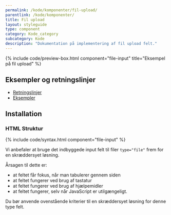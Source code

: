 ```yaml
---
permalink: /kode/komponenter/fil-upload/
parentlink: /kode/komponenter/
title: Fil upload
layout: styleguide
type: component
category: Kode_category
subcategory: Kode
description: "Dokumentation på implementering af fil upload felt."
---
```


{% include code/preview-box.html component="file-input" title="Eksempel på fil upload" %}

## Eksempler og retningslinjer
<ul class="nobullet-list">
    <li><a href="/komponenter/fil-upload/#retningslinjer">Retningslinjer</a></li>
    <li><a href="/komponenter/fil-upload/">Eksempler</a></li>
</ul>

## Installation

### HTML Struktur

{% include code/syntax.html component="file-input" %}

Vi anbefaler at bruge det indbyggede input felt til filer `type="file"` frem for en skræddersyet løsning.

Årsagen til dette er:

- at feltet får fokus, når man tabulerer gennem siden
- at feltet fungerer ved brug af tastatur
- at feltet fungerer ved brug af hjælpemidler
- at feltet fungerer, selv når JavaScript er utilgængeligt.

Du bør anvende ovenstående kriterier til en skræddersyet løsning for denne type felt.
